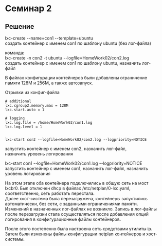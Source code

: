 # **Семинар 2**

## Решение

lxc-create --name=con1 --template=ubuntu <br>
создать контейнер с именем con1 по шаблону ubuntu (без лог-файла) <br>

команда:<br>
lxc-create -n con2 -t ubuntu --logfile=HomeWork02/con2.log <br>
создать контейнер с именем con1 по шаблону ubuntu, назначить лог-файл <br>

В файлах конфигурации контейнеров были добавлены ограничение памяти 128М и 256М, а также автозапуск.<br>

Отрывки из конфиг-файла <br>
```
# additional
lxc.cgroup2.memory.max = 128M
lxc.start.auto = 1

# logging
lxc.log.file = /home/HomeWork02/con1.log
lxc.log.level = 1


lxc-start con2 --logfile=HomeWork02/con2.log --logpriority=NOTICE 
```

запустить контейнер с именем con2, назначить лог-файл,<br> назначить уровень логирования<br>

lxc-start con1 --logfile=HomeWork02/con1.log --logpriority=NOTICE <br>
запустить контейнер с именем con1, назначить лог-файл, назначить уровень логирования <br>


На этом этапе оба контейнера подключились в общую сеть на мост lxcbr0. Был отключен dhcp в файлах /etc/netplan/0-lxc.yaml, соответственно, сеть работать перестала.<br>
Далее хост-система была перезагружена, контейнеры запустились автоматически, без сети, с заданными ограничениями памяти.<br>
Изменений в назначенных лог-файлах не возникло. Запись в лог-файлы после перезагрузки стала осуществляться после добавления опций логирования в конфигурационные файлы контейнеров.<br>

После этого постепенно была настроена сеть средствами утилиты ip. <br>
Затем были изменены файлы конфигурации netplan контейнеров и хост-системы.<br>
